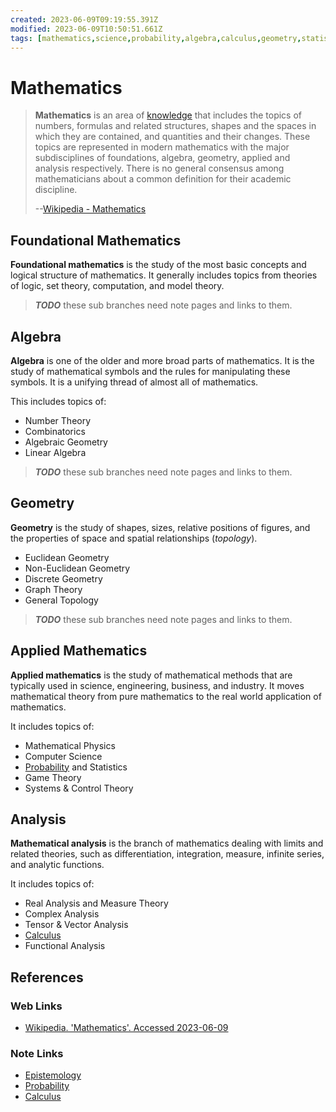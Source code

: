 ```yaml
---
created: 2023-06-09T09:19:55.391Z
modified: 2023-06-09T10:50:51.661Z
tags: [mathematics,science,probability,algebra,calculus,geometry,statistics,graph,set,computation,knowledge]
---
```

# Mathematics

>**Mathematics** is an area of [knowledge][-epistem] that
>includes the topics of numbers,
>formulas and related structures, shapes and the spaces in which
>they are contained, and quantities and their changes.
>These topics are represented in modern mathematics with the major subdisciplines of
>foundations, algebra, geometry, applied and analysis respectively.
>There is no general consensus among mathematicians about
>a common definition for their academic discipline.
>
>--[Wikipedia - Mathematics][wiki-math]
<!-- TODO: Create these notes and link to them -->
<!-- >[foundations][-found], [algebra][-alg], [geometry][-geom],
>[applied][-app] and [analysis][-anal] respectively. -->

## Foundational Mathematics

**Foundational mathematics** is the study of the most basic concepts and
logical structure of mathematics.
It generally includes topics from theories of logic, set theory,
computation, and model theory.

>***TODO*** these sub branches need note pages and links to them.

## Algebra

**Algebra** is one of the older and more broad parts of mathematics.
It is the study of mathematical symbols and the rules for manipulating these symbols.
It is a unifying thread of almost all of mathematics.

This includes topics of:

* Number Theory
* Combinatorics
* Algebraic Geometry
* Linear Algebra

>***TODO*** these sub branches need note pages and links to them.

## Geometry

**Geometry** is the study of shapes, sizes, relative positions of figures,
and the properties of space and spatial relationships (*topology*).

* Euclidean Geometry
* Non-Euclidean Geometry
* Discrete Geometry
* Graph Theory
* General Topology

>***TODO*** these sub branches need note pages and links to them.

## Applied Mathematics

**Applied mathematics** is the study of mathematical methods that are
typically used in science, engineering, business, and industry.
It moves mathematical theory from pure mathematics to
the real world application of mathematics.

It includes topics of:

* Mathematical Physics
* Computer Science
* [Probability][-prob] and Statistics
* Game Theory
* Systems & Control Theory

## Analysis

**Mathematical analysis** is the branch of mathematics dealing with limits and
related theories, such as differentiation, integration, measure, infinite series,
and analytic functions.

It includes topics of:

* Real Analysis and Measure Theory
* Complex Analysis
* Tensor & Vector Analysis
* [Calculus][-calc]
* Functional Analysis

## References

### Web Links

* [Wikipedia. 'Mathematics'. Accessed 2023-06-09][wiki-math]

<!-- Hidden References -->
[wiki-math]: https://en.wikipedia.org/wiki/Mathematics "Wikipedia. 'Mathematics'. Accessed 2023-06-09"

### Note Links

* [Epistemology][-epistem]
* [Probability][-prob]
* [Calculus][-calc]

<!-- Hidden References -->
[-epistem]: epistemology.md "Epistemology"
[-prob]: probability.md "Probability"
[-calc]: calculus.md "Calculus"
